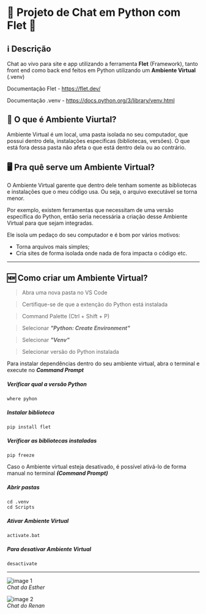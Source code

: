 # 💬 Projeto de Chat em Python com Flet 🐍

## ℹ️ Descrição
Chat ao vivo para site e app utilizando a ferramenta **Flet** (Framework), tanto front end como back end feitos em Python utilizando um **Ambiente Virtual** (.venv)

Documentação Flet - https://flet.dev/

Documentação .venv - https://docs.python.org/3/library/venv.html

## 📂 O que é Ambiente Viurtal?
Ambiente Virtual é um local, uma pasta isolada no seu computador, que possui dentro dela, instalações específicas (bibliotecas, versões). O que está fora dessa pasta não afeta o que está dentro dela ou ao contrário.

## 🖥️ Pra quê serve um Ambiente Virtual?
O Ambiente Virtual garente que dentro dele tenham somente as bibliotecas e instalações que o meu código usa. Ou seja, o arquivo executável se torna menor.

Por exemplo, existem ferramentas que necessitam de uma versão específica do Python, então seria necessária a criação desse Ambiente Virtual para que sejam integradas. 

Ele isola um pedaço do seu computador e é bom por vários motivos:
- Torna arquivos mais simples;
- Cria sites de forma isolada onde nada de fora impacta o código etc.

---

## 🆕 Como criar um Ambiente Virtual?
> Abra uma nova pasta no VS Code

> Certifique-se de que a extenção do Python está instalada

> Command Palette (Ctrl + Shift + P)

> Selecionar ***"Python: Create Environment"***

> Selecionar ***"Venv"***

> Selecionar versão do Python instalada

Para instalar dependências dentro do seu ambiente virtual, abra o terminal e execute no ***Command Prompt***
##### Verificar qual a versão Python
    where pyhon
##### Instalar biblioteca
    pip install flet
##### Verificar as bibliotecas instaladas
    pip freeze
    

Caso o Ambiente virtual esteja desativado, é possível ativá-lo de forma manual no terminal ***(Command Prompt)***
##### Abrir pastas
    cd .venv
    cd Scripts
##### Ativar Ambiente Virtual
    activate.bat 
##### Para desativar Ambiente Virtual
    desactivate

---

![image 1](https://github.com/user-attachments/assets/9a7feb79-c07e-425c-9ea7-6900d3723adb)<br>
*Chat da Esther*

![image 2](https://github.com/user-attachments/assets/c5fdf8e6-5c9f-4f05-936a-330d63fb26e0)<br>
*Chat do Renan*

